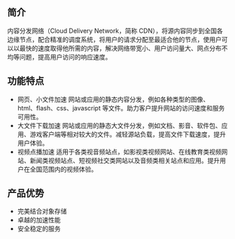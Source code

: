## 简介

内容分发网络（Cloud Delivery Network，简称 CDN），将源内容同步到全国各边缘节点，配合精准的调度系统，将用户的请求分配至最适合他的节点，使用户可以以最快的速度取得他所需的内容，解决网络带宽小、用户访问量大、网点分布不均等问题，提高用户访问的响应速度。

## 功能特点

* 网页、小文件加速
网站或应用的静态内容分发，例如各种类型的图像、html、flash、css、javascript 等文件。助力客户提升网站的访问速度和服务可用性。
* 大文件下载加速
网站或应用的静态大文件分发，例如文档、影音、软件包、应用、游戏客户端等相对较大的文件。减轻源站负载，提高文件下载速度，提升用户体验。
* 视频点播加速
适用于各类视音频站点，如影视类视频网站、在线教育类视频网站、新闻类视频站点、短视频社交类网站以及音频类相关站点和应用。提升用户在全国范围内的视频体验。

## 产品优势

*  完美结合对象存储
*  卓越的加速性能
*  安全稳定的服务